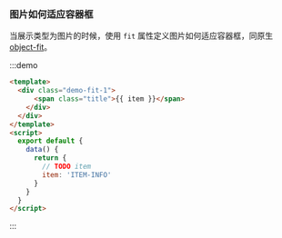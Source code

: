 <!--
 * @Author: Victor wang
 * @Date: 2020-05-15 23:04:01
 * @LastEditors: Victor.wang
 * @LastEditTime: 2020-05-17 00:45:45
 * @Description:
-->

### 图片如何适应容器框

当展示类型为图片的时候，使用 `fit` 属性定义图片如何适应容器框，同原生 [object-fit](https://developer.mozilla.org/en-US/docs/Web/CSS/object-fit)。

:::demo

```html
<template>
  <div class="demo-fit-1">
      <span class="title">{{ item }}</span>
    </div>
  </div>
</template>
<script>
  export default {
    data() {
      return {
        // TODO item
        item: 'ITEM-INFO'
      }
    }
  }
</script>
```

:::
